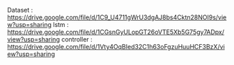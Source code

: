 Dataset : https://drive.google.com/file/d/1C9_U4711gWrU3dgAJ8bs4Cktn28NOI9s/view?usp=sharing
lstm : https://drive.google.com/file/d/1CGsnGyULopGT26oVTE5Xb5G75gy7ADpx/view?usp=sharing
controller : https://drive.google.com/file/d/1Vty4OqBIed32C1h63oFgzuHuuHCF3BzX/view?usp=sharing
